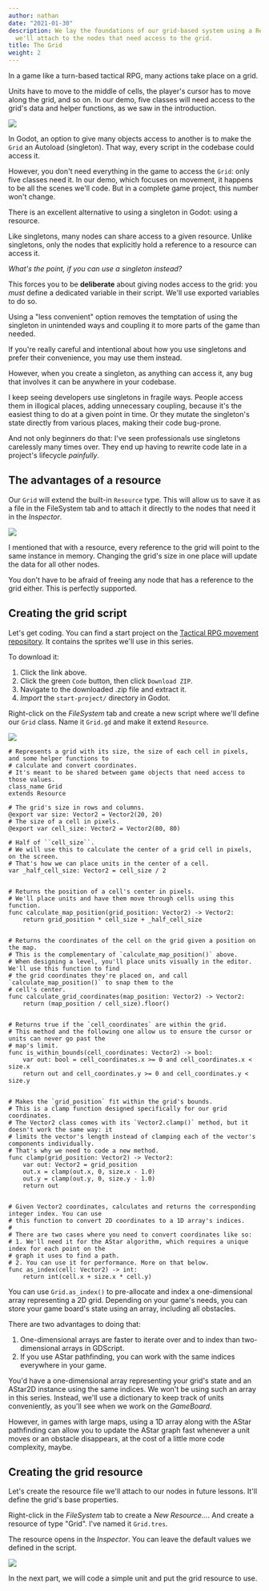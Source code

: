 ```yaml
---
author: nathan
date: "2021-01-30"
description: We lay the foundations of our grid-based system using a Resource that
  we'll attach to the nodes that need access to the grid.
title: The Grid
weight: 2
---
```


In a game like a turn-based tactical RPG, many actions take place on a grid.

Units have to move to the middle of cells, the player's cursor has to move along the grid, and so on. In our demo, five classes will need access to the grid's data and helper functions, as we saw in the introduction.

![](00.introduction-code-structure.png)

In Godot, an option to give many objects access to another is to make the `Grid` an Autoload (singleton). That way, every script in the codebase could access it.

However, you don't need everything in the game to access the `Grid`: only five classes need it. In our demo, which focuses on movement, it happens to be all the scenes we'll code. But in a complete game project, this number won't change.

There is an excellent alternative to using a singleton in Godot: using a resource.

Like singletons, many nodes can share access to a given resource. Unlike singletons, only the nodes that explicitly hold a reference to a resource can access it. 

_What's the point, if you can use a singleton instead?_

This forces you to be **deliberate** about giving nodes access to the grid: you _must_ define a dedicated variable in their script. We'll use exported variables to do so.

Using a "less convenient" option removes the temptation of using the singleton in unintended ways and coupling it to more parts of the game than needed. 

If you're really careful and intentional about how you use singletons and prefer their convenience, you may use them instead.

However, when you create a singleton, as anything can access it, any bug that involves it can be anywhere in your codebase.

I keep seeing developers use singletons in fragile ways. People access them in illogical places, adding unnecessary coupling, because it's the easiest thing to do at a given point in time. Or they mutate the singleton's state directly from various places, making their code bug-prone.

And not only beginners do that: I've seen professionals use singletons carelessly many times over. They end up having to rewrite code late in a project's lifecycle _painfully_.

## The advantages of a resource

Our `Grid` will extend the built-in `Resource` type. This will allow us to save it as a file in the FileSystem tab and to attach it directly to the nodes that need it in the _Inspector_.

![](01.grid-resource-in-the-inspector.png)

I mentioned that with a resource, every reference to the grid will point to the same instance in memory. Changing the grid's size in one place will update the data for all other nodes.

You don't have to be afraid of freeing any node that has a reference to the grid either. This is perfectly supported.

## Creating the grid script

Let's get coding. You can find a start project on the [Tactical RPG movement repository](https://github.com/GDQuest/godot-2d-tactical-rpg-movement). It contains the sprites we'll use in this series.

To download it:

1. Click the link above.
2. Click the green `Code` button, then click `Download ZIP`.
3. Navigate to the downloaded .zip file and extract it.
4. _Import_ the `start-project/` directory in Godot.

Right-click on the _FileSystem_ tab and create a new script where we'll define our `Grid` class. Name it `Grid.gd` and make it extend `Resource`.

![](01.creating-grid-script.png)

```gdscript
# Represents a grid with its size, the size of each cell in pixels, and some helper functions to
# calculate and convert coordinates.
# It's meant to be shared between game objects that need access to those values.
class_name Grid
extends Resource

# The grid's size in rows and columns.
@export var size: Vector2 = Vector2(20, 20)
# The size of a cell in pixels.
@export var cell_size: Vector2 = Vector2(80, 80)

# Half of ``cell_size``.
# We will use this to calculate the center of a grid cell in pixels, on the screen.
# That's how we can place units in the center of a cell.
var _half_cell_size: Vector2 = cell_size / 2


# Returns the position of a cell's center in pixels.
# We'll place units and have them move through cells using this function.
func calculate_map_position(grid_position: Vector2) -> Vector2:
	return grid_position * cell_size + _half_cell_size


# Returns the coordinates of the cell on the grid given a position on the map.
# This is the complementary of `calculate_map_position()` above.
# When designing a level, you'll place units visually in the editor. We'll use this function to find
# the grid coordinates they're placed on, and call `calculate_map_position()` to snap them to the
# cell's center.
func calculate_grid_coordinates(map_position: Vector2) -> Vector2:
	return (map_position / cell_size).floor()


# Returns true if the `cell_coordinates` are within the grid.
# This method and the following one allow us to ensure the cursor or units can never go past the
# map's limit.
func is_within_bounds(cell_coordinates: Vector2) -> bool:
	var out: bool = cell_coordinates.x >= 0 and cell_coordinates.x < size.x
	return out and cell_coordinates.y >= 0 and cell_coordinates.y < size.y


# Makes the `grid_position` fit within the grid's bounds.
# This is a clamp function designed specifically for our grid coordinates.
# The Vector2 class comes with its `Vector2.clamp()` method, but it doesn't work the same way: it
# limits the vector's length instead of clamping each of the vector's components individually.
# That's why we need to code a new method.
func clamp(grid_position: Vector2) -> Vector2:
	var out: Vector2 = grid_position
	out.x = clamp(out.x, 0, size.x - 1.0)
	out.y = clamp(out.y, 0, size.y - 1.0)
	return out


# Given Vector2 coordinates, calculates and returns the corresponding integer index. You can use
# this function to convert 2D coordinates to a 1D array's indices.
#
# There are two cases where you need to convert coordinates like so:
# 1. We'll need it for the AStar algorithm, which requires a unique index for each point on the
# graph it uses to find a path.
# 2. You can use it for performance. More on that below.
func as_index(cell: Vector2) -> int:
	return int(cell.x + size.x * cell.y)
```

You can use `Grid.as_index()` to pre-allocate and index a one-dimensional array representing a 2D grid. Depending on your game's needs, you can store your game board's state using an array, including all obstacles.

There are two advantages to doing that:

1. One-dimensional arrays are faster to iterate over and to index than two-dimensional arrays in GDScript.
2. If you use AStar pathfinding, you can work with the same indices everywhere in your game.

You'd have a one-dimensional array representing your grid's state and an AStar2D instance using the same indices. We won't be using such an array in this series. Instead, we'll use a dictionary to keep track of units conveniently, as you'll see when we work on the _GameBoard_.

However, in games with large maps, using a 1D array along with the AStar pathfinding can allow you to update the AStar graph fast whenever a unit moves or an obstacle disappears, at the cost of a little more code complexity, maybe.

## Creating the grid resource

Let's create the resource file we'll attach to our nodes in future lessons. It'll define the grid's base properties.

Right-click in the _FileSystem_ tab to create a _New Resource..._. And create a resource of type "Grid". I've named it `Grid.tres`.

The resource opens in the _Inspector_. You can leave the default values we defined in the script.

![](01.our-grid-resource.png)

In the next part, we will code a simple unit and put the grid resource to use.
